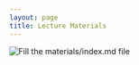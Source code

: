 ```yaml
---
layout: page
title: Lecture Materials
---
```





![Fill the materials/index.md file](https://media.giphy.com/media/3o7btQ0NH6Kl8CxCfK/giphy.gif)
